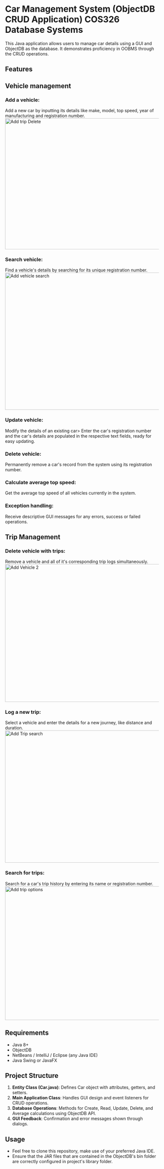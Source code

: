 # Car Management System (ObjectDB CRUD Application) COS326 Database Systems 

This Java application allows users to manage car details using a GUI and ObjectDB as the database. It demonstrates proficiency in OOBMS through the CRUD operations.

## Features
## Vehicle management ## 

### Add a vehicle: ### 
Add a new car by inputting its details like make, model, top speed, year of manufacturing and registration number.
<img width="607" height="428" alt="Add trip Delete" src="https://github.com/user-attachments/assets/08d33dd6-90e1-4418-b196-6db8e9a97971" />


### Search vehicle: ###
Find a vehicle's details by searching for its unique registration number.
<img width="605" height="448" alt="Add vehicle search" src="https://github.com/user-attachments/assets/83afceb6-9965-4b47-a31f-a94aa8af9965" />


### Update vehicle: ### 
Modify the details of an existing car> Enter the car's registration number and the car's details are populated in the respective text fields, ready for easy updating.


### Delete vehicle: ### 
Permanently remove a car's record from the system using its registration number.

### Calculate average top speed: ### 
Get the average top speed of all vehicles currently in the system.

### Exception handling: ### 
Receive descriptive GUI messages for any errors, success or failed operations.

## Trip Management ## 

### Delete vehicle with trips: 
Remove a vehicle and all of it's corresponding trip logs simultaneously.
<img width="606" height="450" alt="Add Vehicle 2" src="https://github.com/user-attachments/assets/ea8f9f87-2085-4046-a8e1-dc58ccee6798" />

### Log a new trip: ###
Select a vehicle and enter the details for a new journey, like distance and duration.
<img width="607" height="432" alt="Add Trip search" src="https://github.com/user-attachments/assets/ff687cd5-155a-4906-b3c6-2ac51bdba6c4" />
### Search for trips: ###
Search for a car's trip history by entering its name or registration number.
<img width="607" height="437" alt="Add trip options" src="https://github.com/user-attachments/assets/5334c3e7-54dc-4cb4-8912-20797a16ad0e" />

## Requirements

* Java 8+
* ObjectDB
* NetBeans / IntelliJ / Eclipse (any Java IDE)
* Java Swing or JavaFX

## Project Structure

1. **Entity Class (Car.java)**: Defines Car object with attributes, getters, and setters.
2. **Main Application Class**: Handles GUI design and event listeners for CRUD operations.
3. **Database Operations**: Methods for Create, Read, Update, Delete, and Average calculations using ObjectDB API.
4. **GUI Feedback**: Confirmation and error messages shown through dialogs.

   




## Usage

* Feel free to clone this repository, make use of your preferred Java IDE.
* Ensure that the JAR files that are contained in the ObjectDB's bin folder are correctly configured in project's library folder.
